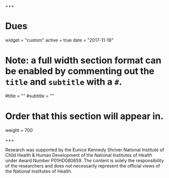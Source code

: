 +++
# Dues
widget = "custom"
active = true
date = "2017-11-18"

# Note: a full width section format can be enabled by commenting out the `title` and `subtitle` with a `#`.
#title = ""
#subtitle = ""

# Order that this section will appear in.
weight = 700

+++

Research was supported by the Eunice Kennedy Shriver National Institute of Child Health & Human Development of the National Institutes of Health under Award Number P01HD080659. The content is solely the responsibility of the researchers and does not necessarily represent the official views of the National Institutes of Health.


